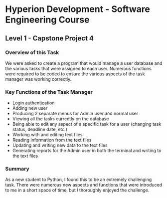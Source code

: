# Hyperion Development - Software Engineering Course
## Level 1 - Capstone Project 4

### Overview of this Task

We were asked to create a program that would manage a user database and the various tasks that were assigned to each user. Numerous functions were required to be coded to ensure the various aspects of the task manager was working correctly.

### Key Functions of the Task Manager

* Login authentication
* Adding new user
* Producing 2 separate menus for Admin user and normal user
* Viewing all the tasks currently on the database
* Being able to edit any aspect of a specific task for a user (changing task status, deadline date, etc.)
* Working with and editing text files
* Reading information from the text files
* Updating and writing new data to the text files
* Generating reports for the Admin user in both the terminal and writing to the text files

### Summary

As a new student to Python, I found this to be an extremely challenging task. There were numerous new aspects and functions that were introduced to me in a short space of time, but I thoroughly enjoyed the challenge.






